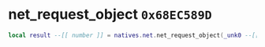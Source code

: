 # net_request_object `0x68EC589D`

```lua
local result --[[ number ]] = natives.net.net_request_object(_unk0 --[[ number ]])
```